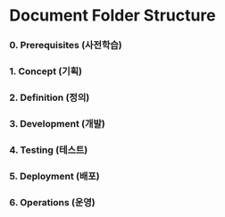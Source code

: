 # Document Folder Structure

### 0. Prerequisites (사전학습)

### 1. Concept (기획)

### 2. Definition (정의)

### 3. Development (개발)

### 4. Testing (테스트)

### 5. Deployment (배포)

### 6. Operations (운영)